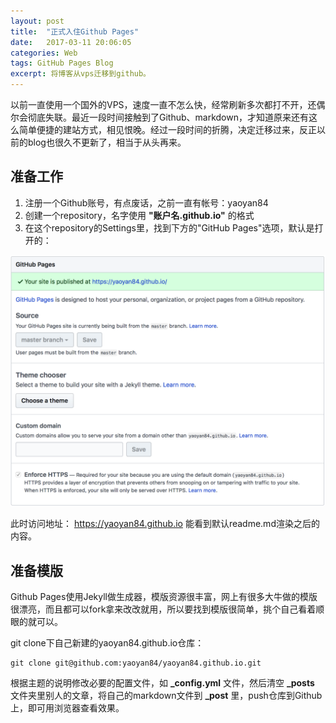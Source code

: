 ```yaml
---
layout: post
title:  "正式入住Github Pages"
date:   2017-03-11 20:06:05
categories: Web
tags: GitHub Pages Blog
excerpt: 将博客从vps迁移到github。
---
```


以前一直使用一个国外的VPS，速度一直不怎么快，经常刷新多次都打不开，还偶尔会彻底失联。最近一段时间接触到了Github、markdown，才知道原来还有这么简单便捷的建站方式，相见恨晚。经过一段时间的折腾，决定迁移过来，反正以前的blog也很久不更新了，相当于从头再来。

## 准备工作
1. 注册一个Github账号，有点废话，之前一直有帐号：yaoyan84
2. 创建一个repository，名字使用 **"账户名.github.io"** 的格式
3. 在这个repository的Settings里，找到下方的"GitHub Pages"选项，默认是打开的：

![](/media/files/Snip20170311_3.png)

此时访问地址： https://yaoyan84.github.io 能看到默认readme.md渲染之后的内容。
 
## 准备模版

Github Pages使用Jekyll做生成器，模版资源很丰富，网上有很多大牛做的模版很漂亮，而且都可以fork拿来改改就用，所以要找到模版很简单，挑个自己看着顺眼的就可以。

git clone下自己新建的yaoyan84.github.io仓库：

```
git clone git@github.com:yaoyan84/yaoyan84.github.io.git
```

根据主题的说明修改必要的配置文件，如 **_config.yml** 文件，然后清空 **_posts** 文件夹里别人的文章，将自己的markdown文件到 **_post** 里，push仓库到Github上，即可用浏览器查看效果。



    

 